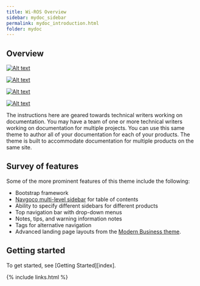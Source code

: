 ```yaml
---
title: Wi-ROS Overview
sidebar: mydoc_sidebar
permalink: mydoc_introduction.html
folder: mydoc
---
```


## Overview

[![Alt text](https://img.youtube.com/vi/-mO4hRNeS_8/0.jpg)](https://www.youtube.com/watch?v=-mO4hRNeS_8)

[![Alt text](https://img.youtube.com/vi/2CTRzw5gy-8/0.jpg)](https://www.youtube.com/watch?v=2CTRzw5gy-8)

[![Alt text](https://img.youtube.com/vi/QTSVZx-DObI/0.jpg)](https://www.youtube.com/watch?v=QTSVZx-DObI)


[![Alt text](https://img.youtube.com/vi/fDD9EEjYJnA/0.jpg)](https://www.youtube.com/watch?v=fDD9EEjYJnA)



The instructions here are geared towards technical writers working on documentation. You may have a team of one or more technical writers working on documentation for multiple projects. You can use this same theme to author all of your documentation for each of your products. The theme is built to accommodate documentation for multiple products on the same site.

## Survey of features

Some of the more prominent features of this theme include the following:

* Bootstrap framework
* [Navgoco multi-level sidebar](http://www.komposta.net/article/navgoco) for table of contents
* Ability to specify different sidebars for different products
* Top navigation bar with drop-down menus
* Notes, tips, and warning information notes
* Tags for alternative navigation
* Advanced landing page layouts from the [Modern Business theme](http://startbootstrap.com/template-overviews/modern-business/).

## Getting started

To get started, see [Getting Started][index].

{% include links.html %}

